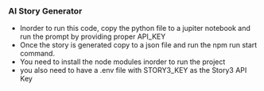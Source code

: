 ### AI Story Generator

- Inorder to run this code, copy the python file to a jupiter notebook and run the prompt by providing proper API_KEY
- Once the story is generated copy to a json file and run the  npm run start command.
- You need to install the node modules inorder to run the project
-  you also need to have a .env file with STORY3_KEY as the Story3 API Key